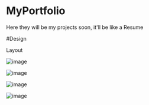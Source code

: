 # MyPortfolio

Here they will be my projects soon, it'll be like a Resume

#Design

Layout

![image](https://user-images.githubusercontent.com/110520524/188992192-c9b55ac5-fa56-4f9e-95c7-eee5287484f1.png)

![image](https://user-images.githubusercontent.com/110520524/188992209-29ee177f-5b7a-408d-83a3-f8e16325317d.png)

![image](https://user-images.githubusercontent.com/110520524/188992238-48874f0f-d9d0-4283-a6dd-343b9dcdb47d.png)

![image](https://user-images.githubusercontent.com/110520524/188992260-3a15da6e-c7d6-4f4d-ba21-30bb1dc5d5fc.png)


